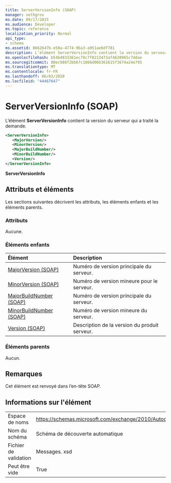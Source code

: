 ```yaml
---
title: ServerVersionInfo (SOAP)
manager: sethgros
ms.date: 09/17/2015
ms.audience: Developer
ms.topic: reference
localization_priority: Normal
api_type:
- schema
ms.assetid: 8662647b-e50a-4774-9ba3-a951ae6df781
description: L’élément ServerVersionInfo contient la version du serveur qui a traité la demande.
ms.openlocfilehash: b54b4833361ec78c7f8213473af4638965c7ddae
ms.sourcegitcommit: 88ec988f2bb67c1866d06b361615f3674a24e795
ms.translationtype: MT
ms.contentlocale: fr-FR
ms.lasthandoff: 06/03/2020
ms.locfileid: "44467647"
---
```

# <a name="serverversioninfo-soap"></a>ServerVersionInfo (SOAP)

L’élément **ServerVersionInfo** contient la version du serveur qui a traité la demande. 
  
```XML
<ServerVersionInfo>
   <MajorVersion/>
   <MinorVersion/>
   <MajorBuildNumber/>
   <MinorBuildNumber/>
   <Version/>
</ServerVersionInfo>
```

 **ServerVersionInfo**
## <a name="attributes-and-elements"></a>Attributs et éléments

Les sections suivantes décrivent les attributs, les éléments enfants et les éléments parents.
  
### <a name="attributes"></a>Attributs

Aucune.
  
### <a name="child-elements"></a>Éléments enfants

|**Élément**|**Description**|
|:-----|:-----|
|[MajorVersion (SOAP)](majorversion-soap.md) <br/> |Numéro de version principale du serveur.  <br/> |
|[MinorVersion (SOAP)](minorversion-soap.md) <br/> |Numéro de version mineure pour le serveur.  <br/> |
|[MajorBuildNumber (SOAP)](majorbuildnumber-soap.md) <br/> |Numéro de version principale du serveur.  <br/> |
|[MinorBuildNumber (SOAP)](minorbuildnumber-soap.md) <br/> |Numéro de version mineure du serveur.  <br/> |
|[Version (SOAP)](version-soap.md) <br/> |Description de la version du produit serveur.  <br/> |
   
### <a name="parent-elements"></a>Éléments parents

Aucun.
  
## <a name="remarks"></a>Remarques

Cet élément est renvoyé dans l’en-tête SOAP.
  
## <a name="element-information"></a>Informations sur l'élément

|||
|:-----|:-----|
|Espace de noms  <br/> |https://schemas.microsoft.com/exchange/2010/Autodiscover  <br/> |
|Nom du schéma  <br/> |Schéma de découverte automatique  <br/> |
|Fichier de validation  <br/> |Messages. xsd  <br/> |
|Peut être vide  <br/> |True  <br/> |
   

